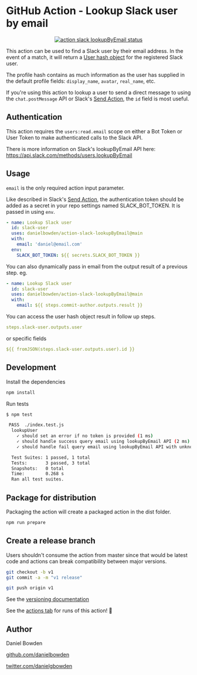 # GitHub Action - Lookup Slack user by email

<p align="center">
  <a href="https://github.com/danielbowden/action-slack-lookupByEmail/actions"><img alt="action slack lookupByEmail status" src="https://github.com/danielbowden/action-slack-lookupByEmail/workflows/units-test/badge.svg"></a>
</p>

This action can be used to find a Slack user by their email address. In the event of a match, it will return a [User hash object](https://api.slack.com/types/user) for the registered Slack user.

The profile hash contains as much information as the user has supplied in the default profile fields: `display_name`, `avatar`, `real_name`, etc. 

If you're using this action to lookup a user to send a direct message to using the `chat.postMessage` API or Slack's [Send Action](https://github.com/slackapi/slack-github-action), the `id` field is most useful.

## Authentication

This action requires the `users:read.email` scope on either a Bot Token or User Token to make authenticated calls to the Slack API.

There is more information on Slack's lookupByEmail API here: https://api.slack.com/methods/users.lookupByEmail 

## Usage

`email` is the only required action input parameter.

Like described in Slack's [Send Action](https://github.com/slackapi/slack-github-action#setup-1), the authentication token should be added as a secret in your repo settings named SLACK_BOT_TOKEN. It is passed in using `env`.

```yaml
- name: Lookup Slack user
  id: slack-user
  uses: danielbowden/action-slack-lookupByEmail@main
  with:
    email: 'daniel@email.com'
  env:
    SLACK_BOT_TOKEN: ${{ secrets.SLACK_BOT_TOKEN }}
```

You can also dynamically pass in email from the output result of a previous step. eg.
```yaml
- name: Lookup Slack user
  id: slack-user
  uses: danielbowden/action-slack-lookupByEmail@main
  with:
    email: ${{ steps.commit-author.outputs.result }}
```

You can access the user hash object result in follow up steps.
```yaml
steps.slack-user.outputs.user
```
or specific fields
```yaml
${{ fromJSON(steps.slack-user.outputs.user).id }}
```



## Development

Install the dependencies

```bash
npm install
```

Run tests

```bash
$ npm test

 PASS  ./index.test.js
  lookupUser
    ✓ should set an error if no token is provided (1 ms)
    ✓ should handle success query email using lookupByEmail API (2 ms)
    ✓ should handle fail query email using lookupByEmail API with unknown email (3 ms)

  Test Suites: 1 passed, 1 total
  Tests:       3 passed, 3 total
  Snapshots:   0 total
  Time:        0.268 s
  Ran all test suites.
```

## Package for distribution

Packaging the action will create a packaged action in the dist folder.

```bash
npm run prepare
```

## Create a release branch

Users shouldn't consume the action from master since that would be latest code and actions can break compatibility between major versions.

```bash
git checkout -b v1
git commit -a -m "v1 release"
```

```bash
git push origin v1
```


See the [versioning documentation](https://github.com/actions/toolkit/blob/master/docs/action-versioning.md)

See the [actions tab](https://github.com/actions/javascript-action/actions) for runs of this action! :rocket:

## Author

Daniel Bowden

[github.com/danielbowden](https://github.com/danielbowden)

[twitter.com/danielgbowden](https://twitter.com/danielgbowden)